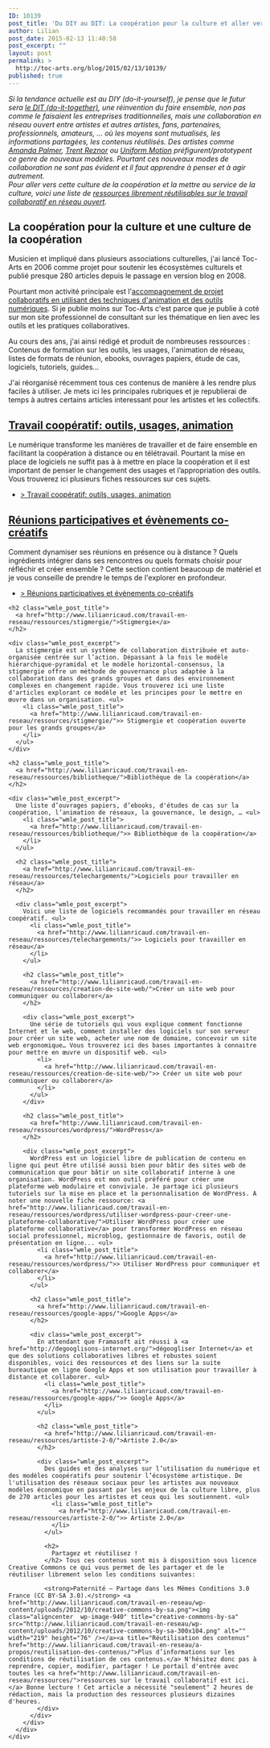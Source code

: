 ```yaml
---
ID: 10139
post_title: 'Du DIY au DIT: La coopération pour la culture et aller vers une culture de la coopération'
author: Lilian
post_date: 2015-02-13 11:40:58
post_excerpt: ""
layout: post
permalink: >
  http://toc-arts.org/blog/2015/02/13/10139/
published: true
---
```

<div class="wmle_post_title">
  <em>Si la tendance actuelle est au DIY (do-it-yourself), je pense que le futur sera <a title="Les évènements co-créatifs pour passer du Do-it-yourself au Do-it-Together" href="http://toc-arts.org/blog/2014/06/29/les-evenements-co-creatifs-pour-passer-du-do-it-yourself-au-do-it-together/">le DIT (do-it-together)</a>, une réinvention du faire ensemble, non pas comme le faisaient les entreprises traditionnelles, mais une collaboration en réseau ouvert entre artistes et autres artistes, fans, partenaires, professionnels, amateurs, ... où les moyens sont mutualisés, les informations partagées, les contenus réutilisés. Des artistes comme <a title="Amanda Palmer: L’art de demander (et de recevoir)" href="http://toc-arts.org/blog/2013/03/06/amanda-palmer-lart-de-demander-et-de-recevoir/">Amanda Palmer</a>, <a title="La formule magique pour les nouveaux modèles économiques de la musique" href="http://toc-arts.org/blog/2009/08/10/un-autre-monde-musical-est-possible-nous-dit-trent-reznor-framablog/">Trent Reznor</a> ou <a title="Comment faire connaitre sa musique: les expériences d’Uniform Motion" href="http://toc-arts.org/blog/2012/09/25/comment-faire-connaitre-sa-musique-experiences-uniform-motion/">Uniform Motion</a> préfigurent/prototypent ce genre de nouveaux modèles. Pourtant ces nouveaux modes de collaboration ne sont pas évident et il faut apprendre à penser et à agir autrement.</em>
</div>

<div class="wmle_post_title">
</div>

<div class="wmle_post_title">
  <em>Pour aller vers cette culture de la coopération et la mettre au service de la culture, voici une liste de <a href="http://www.lilianricaud.com/travail-en-reseau/ressources/">ressources librement réutilisables sur le travail </a><a href="http://www.lilianricaud.com/travail-en-reseau/ressources/">collaboratif</a><a href="http://www.lilianricaud.com/travail-en-reseau/ressources/"> en réseau ouvert</a>. </em>
</div>

<!--more-->

<h2 class="wmle_post_title">
  La coopération pour la culture et une culture de la coopération
</h2>

<p class="wmle_post_title">
  Musicien et impliqué dans plusieurs associations culturelles, j'ai lancé Toc-Arts en 2006 comme projet pour soutenir les écosystèmes culturels et publié presque 280 articles depuis le passage en version blog en 2008.
</p>

<p class="wmle_post_title">
  Pourtant mon activité principale est l'<a href="http://www.lilianricaud.com/travail-en-reseau/">accompagnement de projet collaboratifs en utilisant des techniques d'animation et des outils numériques</a>. Si je publie moins sur Toc-Arts c'est parce que je publie à coté sur mon site professionnel de consultant sur les thématique en lien avec les outils et les pratiques collaboratives.
</p>

<p class="wmle_post_title">
  Au cours des ans, j'ai ainsi rédigé et produit de nombreuses ressources : Contenus de formation sur les outils, les usages, l'animation de réseau, listes de formats de réunion, ebooks, ouvrages papiers, étude de cas, logiciels, tutoriels, guides...
</p>

<p class="wmle_post_title">
  J'ai réorganisé récemment tous ces contenus de manière à les rendre plus faciles à utiliser. Je mets ici les principales rubriques et je republierai de temps à autres certains articles interessant pour les artistes et les collectifs.
</p>

<h2 class="wmle_post_title">
  <a href="http://www.lilianricaud.com/travail-en-reseau/ressources/travail-cooperatif-outils-usages-animation/">Travail coopératif: outils, usages, animation</a>
</h2>

<div class="wmle_post_excerpt">
  Le numérique transforme les manières de travailler et de faire ensemble en facilitant la coopération à distance ou en télétravail. Pourtant la mise en place de logiciels ne suffit pas à à mettre en place la coopération et il est important de penser le changement des usages et l’appropriation des outils. Vous trouverez ici plusieurs fiches ressources sur ces sujets. <ul>
    <li class="wmle_post_title">
      <a href="http://www.lilianricaud.com/travail-en-reseau/ressources/travail-cooperatif-outils-usages-animation/">> Travail coopératif: outils, usages, animation</a>
    </li>
  </ul>
  
  <h2 class="wmle_post_title">
    <a href="http://www.lilianricaud.com/travail-en-reseau/ressources/reunions-participatives-et-evenements-co-creatifs/">Réunions participatives et évènements co-créatifs</a>
  </h2>
  
  <div class="wmle_post_excerpt">
    Comment dynamiser ses réunions en présence ou à distance ? Quels ingrédients intégrer dans ses rencontres ou quels formats choisir pour réfléchir et créer ensemble ? Cette section contient beaucoup de matériel et je vous conseille de prendre le temps de l'explorer en profondeur. <ul>
      <li class="wmle_post_title">
        <a href="http://www.lilianricaud.com/travail-en-reseau/ressources/reunions-participatives-et-evenements-co-creatifs/">> Réunions participatives et évènements co-créatifs</a>
      </li>
    </ul>
    
    <h2 class="wmle_post_title">
      <a href="http://www.lilianricaud.com/travail-en-reseau/ressources/stigmergie/">Stigmergie</a>
    </h2>
    
    <div class="wmle_post_excerpt">
      La stigmergie est un système de collaboration distribuée et auto-organisée centrée sur l’action. Dépassant à la fois le modèle hiérarchique-pyramidal et le modèle horizontal-consensus, la stigmergie offre un méthode de gouvernance plus adaptée à la collaboration dans des grands groupes et dans des environnement complexes en changement rapide. Vous trouverez ici une liste d'articles explorant ce modèle et les principes pour le mettre en œuvre dans un organisation. <ul>
        <li class="wmle_post_title">
          <a href="http://www.lilianricaud.com/travail-en-reseau/ressources/stigmergie/">> Stigmergie et coopération ouverte pour les grands groupes</a>
        </li>
      </ul>
    </div>
    
    <h2 class="wmle_post_title">
      <a href="http://www.lilianricaud.com/travail-en-reseau/ressources/bibliotheque/">Bibliothèque de la coopération</a>
    </h2>
    
    <div class="wmle_post_excerpt">
      Une liste d’ouvrages papiers, d’ebooks, d'études de cas sur la coopération, l’animation de réseaux, la gouvernance, le design, … <ul>
        <li class="wmle_post_title">
          <a href="http://www.lilianricaud.com/travail-en-reseau/ressources/bibliotheque/">> Bibliothèque de la coopération</a>
        </li>
      </ul>
      
      <h2 class="wmle_post_title">
        <a href="http://www.lilianricaud.com/travail-en-reseau/ressources/telechargements/">Logiciels pour travailler en réseau</a>
      </h2>
      
      <div class="wmle_post_excerpt">
        Voici une liste de logiciels recommandés pour travailler en réseau coopératif. <ul>
          <li class="wmle_post_title">
            <a href="http://www.lilianricaud.com/travail-en-reseau/ressources/telechargements/">> Logiciels pour travailler en réseau</a>
          </li>
        </ul>
        
        <h2 class="wmle_post_title">
          <a href="http://www.lilianricaud.com/travail-en-reseau/ressources/creation-de-site-web/">Créer un site web pour communiquer ou collaborer</a>
        </h2>
        
        <div class="wmle_post_excerpt">
          Une série de tutoriels qui vous explique comment fonctionne Internet et le web, comment installer des logiciels sur son serveur pour créer un site web, acheter une nom de domaine, concevoir un site web ergonomique… Vous trouverez ici des bases importantes à connaitre pour mettre en œuvre un dispositif web. <ul>
            <li>
              <a href="http://www.lilianricaud.com/travail-en-reseau/ressources/creation-de-site-web/">> Créer un site web pour communiquer ou collaborer</a>
            </li>
          </ul>
        </div>
        
        <h2 class="wmle_post_title">
          <a href="http://www.lilianricaud.com/travail-en-reseau/ressources/wordpress/">WordPress</a>
        </h2>
        
        <div class="wmle_post_excerpt">
          WordPress est un logiciel libre de publication de contenu en ligne qui peut être utilisé aussi bien pour bâtir des sites web de communication que pour bâtir un site collaboratif interne à une organisation. WordPress est mon outil préféré pour créer une plateforme web modulaire et conviviale. Je partage ici plusieurs tutoriels sur la mise en place et la personnalisation de WordPress. A noter une nouvelle fiche ressource: <a href="http://www.lilianricaud.com/travail-en-reseau/ressources/wordpress/utiliser-wordpress-pour-creer-une-plateforme-collaborative/">Utiliser WordPress pour créer une plateforme collaborative</a> pour transformer WordPress en réseau social professionnel, microblog, gestionnaire de favoris, outil de présentation en ligne... <ul>
            <li class="wmle_post_title">
              <a href="http://www.lilianricaud.com/travail-en-reseau/ressources/wordpress/">> Utiliser WordPress pour communiquer et collaborer</a>
            </li>
          </ul>
          
          <h2 class="wmle_post_title">
            <a href="http://www.lilianricaud.com/travail-en-reseau/ressources/google-apps/">Google Apps</a>
          </h2>
          
          <div class="wmle_post_excerpt">
            En attendant que Framasoft ait réussi à <a href="http://degooglisons-internet.org/">dégoogliser Internet</a> et que des solutions collaboratives libres et robustes soient disponibles, voici des ressources et des liens sur la suite bureautique en ligne Google Apps et son utilisation pour travailler à distance et collaborer. <ul>
              <li class="wmle_post_title">
                <a href="http://www.lilianricaud.com/travail-en-reseau/ressources/google-apps/">> Google Apps</a>
              </li>
            </ul>
            
            <h2 class="wmle_post_title">
              <a href="http://www.lilianricaud.com/travail-en-reseau/ressources/artiste-2-0/">Artiste 2.0</a>
            </h2>
            
            <div class="wmle_post_excerpt">
              Des guides et des analyses sur l’utilisation du numérique et des modèles coopératifs pour soutenir l’écosystème artistique. De l'utilisation des réseaux sociaux pour les artistes aux nouveaux modèles économique en passant par les enjeux de la culture libre, plus de 270 articles pour les artistes et ceux qui les soutiennent. <ul>
                <li class="wmle_post_title">
                  <a href="http://www.lilianricaud.com/travail-en-reseau/ressources/artiste-2-0/">> Artiste 2.0</a>
                </li>
              </ul>
              
              <h2>
                Partagez et réutilisez !
              </h2> Tous ces contenus sont mis à disposition sous licence Creative Commons ce qui vous permet de les partager et de le réutiliser librement selon les conditions suivantes: 
              
              <strong>Paternité – Partage dans les Mêmes Conditions 3.0 France (CC BY-SA 3.0).</strong> <a href="http://www.lilianricaud.com/travail-en-reseau/wp-content/uploads/2012/10/creative-commons-by-sa.png"><img class="aligncenter  wp-image-940" title="creative-commons-by-sa" src="http://www.lilianricaud.com/travail-en-reseau/wp-content/uploads/2012/10/creative-commons-by-sa-300x104.png" alt="" width="219" height="76" /></a><a title="Réutilisation des contenus" href="http://www.lilianricaud.com/travail-en-reseau/a-propos/reutilisation-des-contenus/">Plus d’informations sur les conditions de réutilisation de ces contenus.</a> N'hésitez donc pas à reprendre, copier, modifier, partager ! Le portail d'entrée avec toutes les <a href="http://www.lilianricaud.com/travail-en-reseau/ressources/">ressources sur le travail collaboratif est ici.</a> Bonne lecture ! Cet article a nécessité "seulement" 2 heures de rédaction, mais la production des ressources plusieurs dizaines d'heures.  
            </div>
          </div>
        </div>
      </div>
    </div>
  </div>
</div>